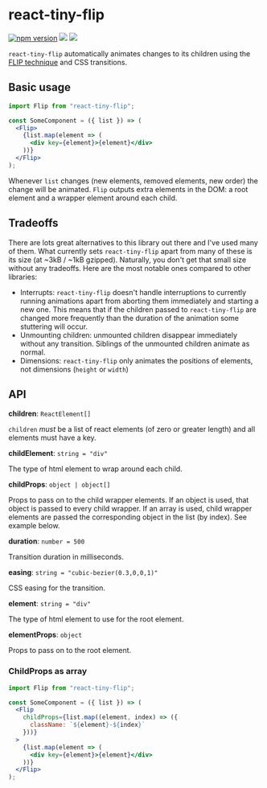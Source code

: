 # react-tiny-flip

[![npm version](https://img.shields.io/npm/v/react-tiny-flip)](https://npmjs.com/package/react-tiny-flip)
![](https://img.shields.io/badge/dependencies-zero-green)
![](https://img.shields.io/bundlephobia/min/react-tiny-flip)

`react-tiny-flip` automatically animates changes to its children using the [FLIP technique](https://aerotwist.com/blog/flip-your-animations/) and CSS transitions.

## Basic usage

```jsx
import Flip from "react-tiny-flip";

const SomeComponent = ({ list }) => (
  <Flip>
    {list.map(element => (
      <div key={element}>{element}</div>
    ))}
  </Flip>
);
```

Whenever `list` changes (new elements, removed elements, new order) the change will be animated. `Flip` outputs extra elements in the DOM: a root element and a wrapper element around each child.

## Tradeoffs

There are lots great alternatives to this library out there and I've used many of them. What currently sets `react-tiny-flip` apart from many of these is its size (at ~3kB / ~1kB gzipped). Naturally, you don't get that small size without any tradeoffs. Here are the most notable ones compared to other libraries:

- Interrupts: `react-tiny-flip` doesn't handle interruptions to currently running animations apart from aborting them immediately and starting a new one. This means that if the children passed to `react-tiny-flip` are changed more frequently than the duration of the animation some stuttering will occur.
- Unmounting children: unmounted children disappear immediately without any transition. Siblings of the unmounted children animate as normal.
- Dimensions: `react-tiny-flip` only animates the positions of elements, not dimensions (`height` or `width`)

## API

**children**: `ReactElement[]`

`children` _must_ be a list of react elements (of zero or greater length) and all elements must have a key.

**childElement**: `string = "div"`

The type of html element to wrap around each child.

**childProps**: `object | object[]`

Props to pass on to the child wrapper elements. If an object is used, that object is passed to every child wrapper. If an array is used, child wrapper elements are passed the corresponding object in the list (by index). See example below.

**duration**: `number = 500`

Transition duration in milliseconds.

**easing**: `string = "cubic-bezier(0.3,0,0,1)"`

CSS easing for the transition.

**element**: `string = "div"`

The type of html element to use for the root element.

**elementProps**: `object`

Props to pass on to the root element.

### ChildProps as array

```jsx
import Flip from "react-tiny-flip";

const SomeComponent = ({ list }) => (
  <Flip
    childProps={list.map((element, index) => ({
      className: `${element}-${index}`
    }))}
  >
    {list.map(element => (
      <div key={element}>{element}</div>
    ))}
  </Flip>
);
```
